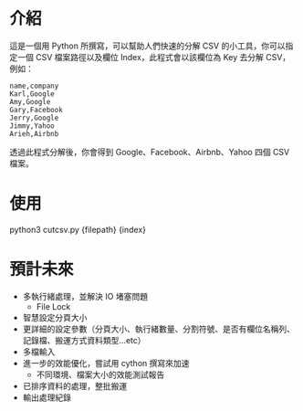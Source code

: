 # 介紹

這是一個用 Python 所撰寫，可以幫助人們快速的分解 CSV 的小工具，你可以指定一個 CSV 檔案路徑以及欄位 Index，此程式會以該欄位為 Key 去分解 CSV，例如：

```
name,company
Karl,Google
Amy,Google
Gary,Facebook
Jerry,Google
Jimmy,Yahoo
Arieh,Airbnb
```

透過此程式分解後，你會得到 Google、Facebook、Airbnb、Yahoo 四個 CSV 檔案。

# 使用

python3 cutcsv.py {filepath} {index}

# 預計未來

- 多執行緒處理，並解決 IO 堵塞問題
    - File Lock
- 智慧設定分頁大小
- 更詳細的設定參數（分頁大小、執行緒數量、分割符號、是否有欄位名稱列、記錄檔、搬運方式資料類型...etc）
- 多檔輸入
- 進一步的效能優化，嘗試用 cython 撰寫來加速
    - 不同環境、檔案大小的效能測試報告
- 已排序資料的處理，整批搬運
- 輸出處理紀錄
